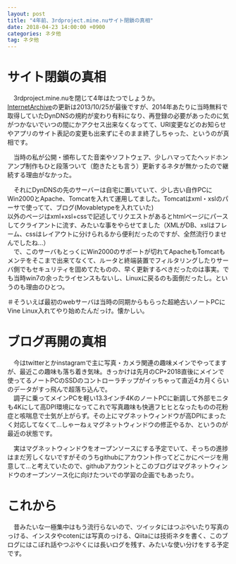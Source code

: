 ```yaml
---
layout: post
title: "4年前、3rdproject.mine.nuサイト閉鎖の真相"
date: 2018-04-23 14:00:00 +0900
categories: ネタ他
tag: ネタ他
---
```


# サイト閉鎖の真相
　3rdproject.mine.nuを閉じて4年はたつでしょうか。  
[InternetArchive](https://web.archive.org/web/*/http://3rdproject.mine.nu/)の更新は2013/10/25が最後ですが、2014年あたりに当時無料で取得していたDynDNSの規約が変わり有料になり、再登録の必要があったのに気がつかないでいつの間にかアクセス出来なくなってて、URI変更などのお知らせやアプリのサイト表記の変更も出来ずにそのまま終了しちゃった、というのが真相です。  

　当時の私が公開・頒布してた音楽やソフトウェア、少しハマってたヘッドホンアンプ制作もひと段落ついて（飽きたとも言う）更新するネタが無かったので継続する理由がなかった。  

　それにDynDNSの先のサーバーは自宅に置いていて、少し古い自作PCにWin2000とApache、Tomcatを入れて運用してました。Tomcatはxml・xslのパーサで使ってて、ブログ(Movabletypeを入れていた)  
以外のページはxml+xsl+cssで記述してリクエストがあるとhtmlページにパースしてクライアントに流す、みたいな事をやらせてました（XMLがDB、xslはフレーム、cssはレイアウトに分けられるから便利だったのですが、全然流行りませんでしたね…）  
　で、このサーバもとっくにWin2000のサポートが切れてApacheもTomcatもメンテをそこまで出来てなくて、ルータと終端装置でフィルタリングしたりサーバ側でもセキュリティを固めてたものの、早く更新するべきだったのは事実。でも当時win7の余ったライセンスもないし、Linuxに戻るのも面倒だったし。というのも理由のひとつ。  

＃そういえば最初のwebサーバは当時の同期からもらった超絶古いノートPCにVine Linux入れてやり始めたんだっけ。懐かしい。  

# ブログ再開の真相
　今はtwitterとかinstagramで主に写真・カメラ関連の趣味メインでやってますが、最近この趣味も落ち着き気味。きっかけは先月のCP+2018直後にメインで使ってるノートPCのSSDのコントローラチップがイッちゃって直近4カ月くらいのデータがすっ飛んで超落ち込んで。  
　調子に乗ってメインPCを軽い13.3インチ4KのノートPCに新調して外部モニタも4Kにして高DPI環境になってこれで写真趣味も快適フヒヒとなったものの花粉症と咳喘息で士気が上がらず。その上にマグネットウィンドウが高DPIにまったく対応してなくて…しゃーねぇマグネットウィンドウの修正やるか、というのが最近の状態です。  

　実はマグネットウィンドウをオープンソースにする予定でいて、そっちの進捗はまだ芳しくないですがそのうちgithubにアカウント作ってどこかにページを用意して…と考えていたので、githubアカウントとこのブログはマグネットウィンドウのオープンソース化に向けたついでの学習の企画でもあったり。  

# これから
　昔みたいな一極集中はもう流行らないので、ツイッタにはつぶやいたり写真のっける、インスタやcotenには写真のっける、Qiitaには技術ネタを書く、このブログにはこぼれ話やつぶやくには長いログを残す、みたいな使い分けをする予定です。